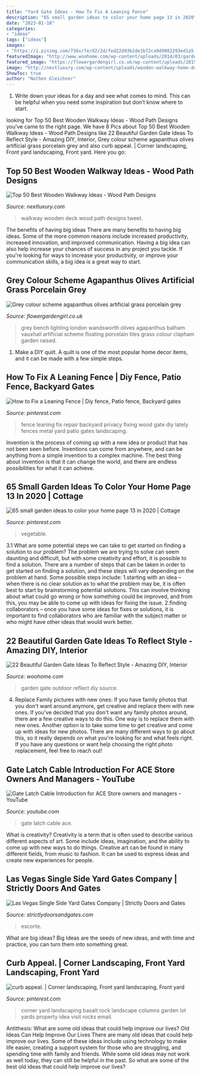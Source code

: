 ```yaml
---
title: "Yard Gate Ideas - How To Fix A Leaning Fence"
description: "65 small garden ideas to color your home page 13 in 2020"
date: "2023-01-18"
categories:
- "ideas"
tags: ["ideas"]
images:
- "https://i.pinimg.com/736x/fe/d2/2d/fed22d93b2de1b72ca9d9082293ed1a5--backyard-landscaping-backyard-ideas.jpg"
featuredImage: "http://www.woohome.com/wp-content/uploads/2014/03/garden-gate-16.jpg"
featured_image: "https://flowergardengirl.co.uk/wp-content/uploads/2015/11/Raised-beds-grey-colour-scheme-agapanthus-olives-artificial-grass-porcelain-grey-tiles-Floating-bench-lighting-Balham-Wandsworth-Battersea-Vauxhall-Fulham-Chelsea-London.jpg"
image: "http://nextluxury.com/wp-content/uploads/wooden-walkway-home-deck-ideas.jpg"
ShowToc: true
author: "Nathen Gleichner"
---
```



1. Write down your ideas for a day and see what comes to mind. This can be helpful when you need some inspiration but don’t know where to start.

	

		
looking for Top 50 Best Wooden Walkway Ideas - Wood Path Designs you've came to the right page. We have 8 Pics about Top 50 Best Wooden Walkway Ideas - Wood Path Designs like 22 Beautiful Garden Gate Ideas To Reflect Style - Amazing DIY, Interior, Grey colour scheme agapanthus olives artificial grass porcelain grey and also curb appeal. | Corner landscaping, Front yard landscaping, Front yard. Here you go:
		
    
## Top 50 Best Wooden Walkway Ideas - Wood Path Designs

<img loading=lazy src="http://nextluxury.com/wp-content/uploads/wooden-walkway-home-deck-ideas.jpg" onerror="this.onerror=null;this.src='https://tse2.mm.bing.net/th?id=OIP.b9GzUYpVn02q9KtW2KwBuQAAAA&amp;pid=15.1';" alt="Top 50 Best Wooden Walkway Ideas - Wood Path Designs">

_Source: nextluxury.com_

>walkway wooden deck wood path designs tweet. 

	

The benefits of having big ideas
There are many benefits to having big ideas. Some of the more common reasons include increased productivity, increased innovation, and improved communication. Having a big idea can also help increase your chances of success in any project you tackle. If you're looking for ways to increase your productivity, or improve your communication skills, a big idea is a great way to start.

    
## Grey Colour Scheme Agapanthus Olives Artificial Grass Porcelain Grey

<img loading=lazy src="https://flowergardengirl.co.uk/wp-content/uploads/2015/11/Raised-beds-grey-colour-scheme-agapanthus-olives-artificial-grass-porcelain-grey-tiles-Floating-bench-lighting-Balham-Wandsworth-Battersea-Vauxhall-Fulham-Chelsea-London.jpg" onerror="this.onerror=null;this.src='https://tse3.mm.bing.net/th?id=OIP.nM6w3Ac7wg2Gm6t5z2-zSAHaO7&amp;pid=15.1';" alt="Grey colour scheme agapanthus olives artificial grass porcelain grey">

_Source: flowergardengirl.co.uk_

>grey bench lighting london wandsworth olives agapanthus balham vauxhall artificial scheme floating porcelain tiles grass colour clapham garden raised. 

	

1. Make a DIY quilt. A quilt is one of the most popular home decor items, and it can be made with a few simple steps.

    
## How To Fix A Leaning Fence | Diy Fence, Patio Fence, Backyard Gates

<img loading=lazy src="https://i.pinimg.com/736x/fe/d2/2d/fed22d93b2de1b72ca9d9082293ed1a5--backyard-landscaping-backyard-ideas.jpg" onerror="this.onerror=null;this.src='https://tse2.mm.bing.net/th?id=OIP.kNT02Rqpw0QDbiCaPiyVZgHaLG&amp;pid=15.1';" alt="How to Fix a Leaning Fence | Diy fence, Patio fence, Backyard gates">

_Source: pinterest.com_

>fence leaning fix repair backyard privacy fixing wood gate diy lately fences metal yard patio gates landscaping. 

	

Invention is the process of coming up with a new idea or product that has not been seen before. Inventions can come from anywhere, and can be anything from a simple invention to a complex machine. The best thing about invention is that it can change the world, and there are endless possibilities for what it can achieve.

    
## 65 Small Garden Ideas To Color Your Home Page 13 In 2020 | Cottage

<img loading=lazy src="https://i.pinimg.com/736x/f5/8d/08/f58d08c3bcd3715d473b632bf659ad44.jpg" onerror="this.onerror=null;this.src='https://tse2.mm.bing.net/th?id=OIP.Vi83_Gc8EC74xoL9von5SgHaLI&amp;pid=15.1';" alt="65 small garden ideas to color your home page 13 in 2020 | Cottage">

_Source: pinterest.com_

>vegetable. 

	

3.1 What are some potential steps we can take to get started on finding a solution to our problem?
The problem we are trying to solve can seem daunting and difficult, but with some creativity and effort, it is possible to find a solution. There are a number of steps that can be taken in order to get started on finding a solution, and these steps will vary depending on the problem at hand. Some possible steps include: 
1.starting with an idea – when there is no clear solution as to what the problem may be, it is often best to start by brainstorming potential solutions. This can involve thinking about what could go wrong or how something could be improved, and from this, you may be able to come up with ideas for fixing the issue. 
2.finding collaborators – once you have some ideas for fixes or solutions, it is important to find collaborators who are familiar with the subject matter or who might have other ideas that would work better.

    
## 22 Beautiful Garden Gate Ideas To Reflect Style - Amazing DIY, Interior

<img loading=lazy src="http://www.woohome.com/wp-content/uploads/2014/03/garden-gate-16.jpg" onerror="this.onerror=null;this.src='https://tse4.mm.bing.net/th?id=OIP.aqSbP8usuKDMQs4eXaKQ3AHaLH&amp;pid=15.1';" alt="22 Beautiful Garden Gate Ideas To Reflect Style - Amazing DIY, Interior">

_Source: woohome.com_

>garden gate outdoor reflect diy source. 

	

4. Replace Family pictures with new ones: If you have family photos that you don't want around anymore, get creative and replace them with new ones.
If you've decided that you don't want any family photos around, there are a few creative ways to do this. One way is to replace them with new ones. Another option is to take some time to get creative and come up with ideas for new photos. There are many different ways to go about this, so it really depends on what you're looking for and what feels right. If you have any questions or want help choosing the right photo replacement, feel free to reach out!

    
## Gate Latch Cable Introduction For ACE Store Owners And Managers - YouTube

<img loading=lazy src="https://i.ytimg.com/vi/MzJHwX73u6Q/maxresdefault.jpg" onerror="this.onerror=null;this.src='https://tse4.mm.bing.net/th?id=OIP.BptI-b8drNpyxfAXDDlqcQHaEK&amp;pid=15.1';" alt="Gate Latch Cable Introduction for ACE Store owners and managers - YouTube">

_Source: youtube.com_

>gate latch cable ace. 

	

What is creativity?
Creativity is a term that is often used to describe various different aspects of art. Some include ideas, imagination, and the ability to come up with new ways to do things. Creative art can be found in many different fields, from music to fashion. It can be used to express ideas and create new experiences for people.

    
## Las Vegas Single Side Yard Gates Company | Strictly Doors And Gates

<img loading=lazy src="https://strictlydoorsandgates.com/wp-content/gallery/single-side-yard-gates/sideyard-gate-6.JPG" onerror="this.onerror=null;this.src='https://tse2.mm.bing.net/th?id=OIP.AkqcYFbOAZN7g1IeCDt2lQHaHO&amp;pid=15.1';" alt="Las Vegas Single Side Yard Gates Company | Strictly Doors and Gates">

_Source: strictlydoorsandgates.com_

>escorte. 

	

What are big ideas?
Big Ideas are the seeds of new ideas, and with time and practice, you can turn them into something great.

    
## Curb Appeal. | Corner Landscaping, Front Yard Landscaping, Front Yard

<img loading=lazy src="https://i.pinimg.com/736x/1c/22/f7/1c22f762a3d6990b975515183e0c1c57--rock-yard-corner-garden.jpg" onerror="this.onerror=null;this.src='https://tse3.mm.bing.net/th?id=OIP.ho4OcC9kZYhr3Nz72jdHxAHaJ3&amp;pid=15.1';" alt="curb appeal. | Corner landscaping, Front yard landscaping, Front yard">

_Source: pinterest.com_

>corner yard landscaping basalt rock landscape columns garden lot yards property idea visit rocks email. 

	

Antithesis: What are some old ideas that could help improve our lives?
Old Ideas Can Help Improve Our Lives
There are many old ideas that could help improve our lives. Some of these ideas include using technology to make life easier, creating a support system for those who are struggling, and spending time with family and friends. While some old ideas may not work as well today, they can still be helpful in the past. So what are some of the best old ideas that could help improve our lives?


